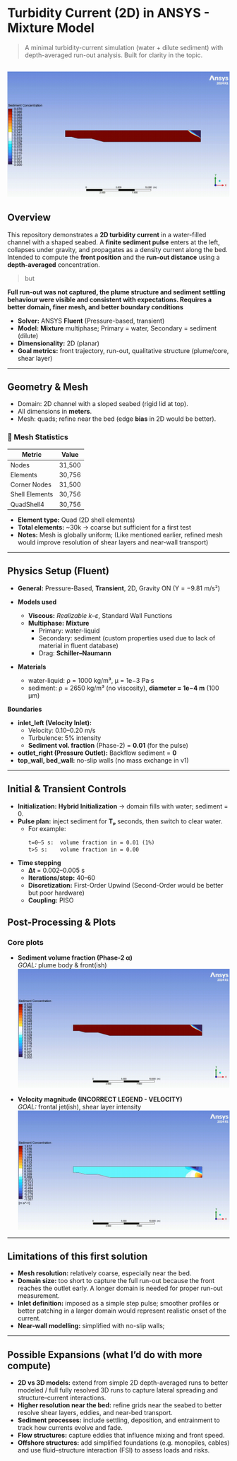 # Turbidity Current (2D) in ANSYS - Mixture Model

> A minimal turbidity-current simulation (water + dilute sediment) with depth-averaged run-out analysis. Built for clarity in the topic.

![Sediment front animation](docs/alpha_animation.gif)
---

## Overview

This repository demonstrates a **2D turbidity current** in a water-filled channel with a shaped seabed. A **finite sediment pulse** enters at the left, collapses under gravity, and propagates as a density current along the bed. Intended to compute the **front position** and the **run-out distance** using a **depth-averaged** concentration. 

> but

**Full run-out was not captured, the plume structure and sediment settling behaviour were visible and consistent with expectations. Requires a better domain, finer mesh, and better boundary conditions**

- **Solver:** ANSYS **Fluent** (Pressure-based, transient)  
- **Model:** **Mixture** multiphase; Primary = water, Secondary = sediment (dilute)  
- **Dimensionality:** 2D (planar)  
- **Goal metrics:** front trajectory, run-out, qualitative structure (plume/core, shear layer)
---

## Geometry & Mesh

- Domain: 2D channel with a sloped seabed (rigid lid at top).
- All dimensions in **meters**.
- Mesh: quads; refine near the bed (edge **bias** in 2D would be better).

### 📐 Mesh Statistics

| Metric          | Value   |
|-----------------|---------|
| Nodes           | 31,500  |
| Elements        | 30,756  |
| Corner Nodes    | 31,500  |
| Shell Elements  | 30,756  |
| QuadShell4      | 30,756  |

- **Element type:** Quad (2D shell elements)  
- **Total elements:** ~30k → coarse but sufficient for a first test  
- **Notes:** Mesh is globally uniform; (Like mentioned earlier, refined mesh would improve resolution of shear layers and near-wall transport)  
---

## Physics Setup (Fluent)

- **General:** Pressure-Based, **Transient**, 2D, Gravity ON (Y = −9.81 m/s²)
- **Models used**
  - **Viscous:** *Realizable k–ε*, Standard Wall Functions
  - **Multiphase:** **Mixture**
    - Primary: water-liquid
    - Secondary: sediment (custom properties used due to lack of material in fluent database)
    - Drag: **Schiller–Naumann**
    
- **Materials**
  - water-liquid: ρ = 1000 kg/m³, μ = 1e−3 Pa·s
  - sediment: ρ = 2650 kg/m³ (no viscosity), **diameter = 1e−4 m** (100 µm)

**Boundaries**
- **inlet_left (Velocity Inlet):**  
  - Velocity: 0.10–0.20 m/s
  - Turbulence: 5% intensity  
  - **Sediment vol. fraction** (Phase-2) = **0.01** (for the pulse)
- **outlet_right (Pressure Outlet):** Backflow sediment = **0**
- **top_wall, bed_wall:** no-slip walls (no mass exchange in v1)

---

## Initial & Transient Controls

- **Initialization:** **Hybrid Initialization** → domain fills with water; sediment = 0.
- **Pulse plan:** inject sediment for **Tₚ** seconds, then switch to clear water.
  - For example:
    ```
    t=0–5 s:  volume fraction in = 0.01 (1%)
    t>5 s:    volume fraction in = 0.00
    ```
- **Time stepping**
  - **Δt** = 0.002–0.005 s
  - **Iterations/step:** 40–60
  - **Discretization:** First-Order Upwind (Second-Order would be better but poor hardware)
  - **Coupling:** PISO


##  Post-Processing & Plots


### Core plots
- **Sediment volume fraction (Phase-2 α)**  
  _GOAL:_ plume body & front(ish)
![Sediment front animation](docs/alpha_animation.gif)


- **Velocity magnitude (INCORRECT LEGEND - VELOCITY)**  
  _GOAL:_ frontal jet(ish), shear layer intensity
![Sediment front animation](docs/velocity_animation.gif)
---

##  Limitations of this first solution

- **Mesh resolution:** relatively coarse, especially near the bed.
- **Domain size:** too short to capture the full run-out because the front reaches the outlet early. A longer domain is needed for proper run-out measurement.   
- **Inlet definition:** imposed as a simple step pulse; smoother profiles or better patching in a larger domain would represent realistic onset of the current. 
- **Near-wall modelling:** simplified with no-slip walls;
---


##  Possible Expansions (what I’d do with more compute)

- **2D vs 3D models:** extend from simple 2D depth-averaged runs to better modeled / full fully resolved 3D runs to capture lateral spreading and structure–current interactions.  
- **Higher resolution near the bed:** refine grids near the seabed to better resolve shear layers, eddies, and near-bed transport.  
- **Sediment processes:** include settling, deposition, and entrainment to track how currents evolve and fade.  
- **Flow structures:** capture eddies that influence mixing and front speed.  
- **Offshore structures:** add simplified foundations (e.g. monopiles, cables) and use fluid–structure interaction (FSI) to assess loads and risks. 
